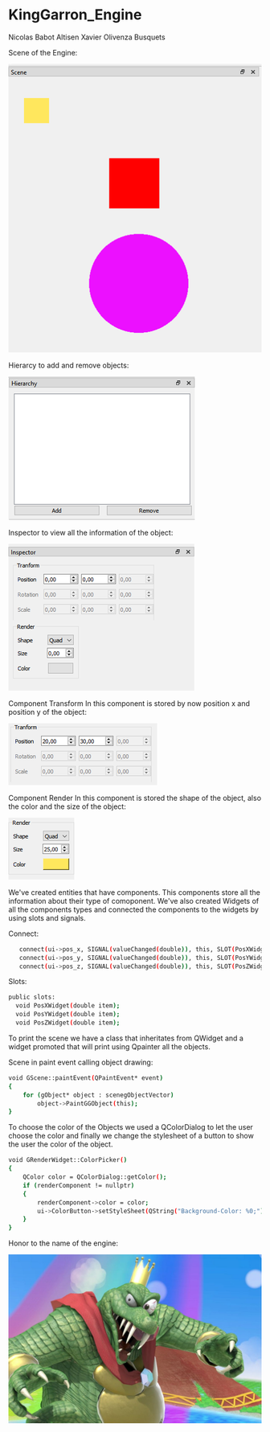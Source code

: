 # KingGarron_Engine

Nicolas Babot Altisen
Xavier Olivenza Busquets

Scene of the Engine:

![Scene](https://github.com/nicobabot/KingGarron_Engine/blob/master/Images/Scene.PNG?raw=true)

Hierarcy to add and remove objects:

![Hierarcy](https://github.com/nicobabot/KingGarron_Engine/blob/master/Images/Hierarcy.PNG?raw=true)

Inspector to view all the information of the object:

![Inspector](https://github.com/nicobabot/KingGarron_Engine/blob/master/Images/Inspector.PNG?raw=true)

Component Transform
In this component is stored by now position x and position y of the object:

![CompTransform](https://github.com/nicobabot/KingGarron_Engine/blob/master/Images/CompTransform.PNG?raw=true)

Component Render
In this component is stored the shape of the object, also the color and the size of the object:

![RenderTransform](https://github.com/nicobabot/KingGarron_Engine/blob/master/Images/RenderTransform.PNG?raw=true)

We've created entities that have components.
This components store all the information about their type of comoponent.
We've also created Widgets of all the components types and connected the components to the widgets by using slots and signals.

Connect:
 ```bash
    connect(ui->pos_x, SIGNAL(valueChanged(double)), this, SLOT(PosXWidget(double)));
    connect(ui->pos_y, SIGNAL(valueChanged(double)), this, SLOT(PosYWidget(double)));
    connect(ui->pos_z, SIGNAL(valueChanged(double)), this, SLOT(PosZWidget(double)));
 ```
 
 Slots:
 
  ```bash
 public slots:
    void PosXWidget(double item);
    void PosYWidget(double item);
    void PosZWidget(double item);
   ```
 
To print the scene we have a class that inheritates from QWidget and a widget promoted that will print using Qpainter all the objects.

Scene in paint event calling object drawing:

```bash
void GScene::paintEvent(QPaintEvent* event)
{
    for (gObject* object : scenegObjectVector)
        object->PaintGGObject(this); 
}
```
To choose the color of the Objects we used a QColorDialog to let the user choose the color and finally we change the stylesheet of a button to show the user the color of the object.

```bash
void GRenderWidget::ColorPicker()
{
    QColor color = QColorDialog::getColor();
    if (renderComponent != nullptr)
    {
        renderComponent->color = color;
        ui->ColorButton->setStyleSheet(QString("Background-Color: %0;").arg(renderComponent->color.name()));
    }
}
```

Honor to the name of the engine:

![KingKRool](https://github.com/nicobabot/KingGarron_Engine/blob/master/Images/KingKRool.jpg?raw=true)
